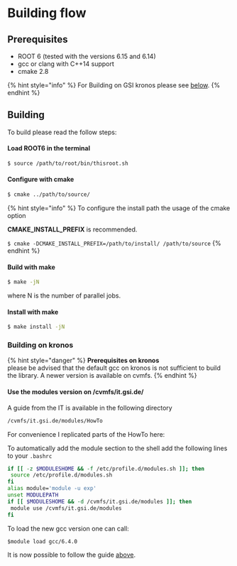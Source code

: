 # Building flow

## Prerequisites

* ROOT 6 \(tested with the versions 6.15 and 6.14\)
* gcc or clang with C++14 support
* cmake 2.8

{% hint style="info" %}
For Building on GSI kronos please see [below](building-flow.md#building-on-kronos).
{% endhint %}

##  Building

To build please read the follow steps:

#### Load ROOT6 in the terminal

```bash
$ source /path/to/root/bin/thisroot.sh
```

#### Configure with cmake

```bash
$ cmake ../path/to/source/
```

{% hint style="info" %}
To configure the install path the usage of the cmake option

**CMAKE\_INSTALL\_PREFIX** is recommended.

`$ cmake -DCMAKE_INSTALL_PREFIX=/path/to/install/ /path/to/source`
{% endhint %}

#### Build with make

```bash
$ make -jN
```

 where N is the number of parallel jobs.

#### Install with make

```bash
$ make install -jN
```

### Building on kronos

{% hint style="danger" %}
**Prerequisites on kronos**  
please be advised that the default gcc on kronos is not sufficient to build the library. A newer version is available on cvmfs.
{% endhint %}

#### Use the modules version on /cvmfs/it.gsi.de/

A guide from the IT is available in the following directory

```bash
/cvmfs/it.gsi.de/modules/HowTo
```

For convenience I replicated parts of the HowTo here:

To automatically add the module section to the shell add the following lines to your `.bashrc`

```bash
if [[ -z $MODULESHOME && -f /etc/profile.d/modules.sh ]]; then
 source /etc/profile.d/modules.sh
fi
alias module='module -u exp'
unset MODULEPATH
if [[ $MODULESHOME && -d /cvmfs/it.gsi.de/modules ]]; then
 module use /cvmfs/it.gsi.de/modules
fi
```

To load the new gcc version one can call:

`$module load gcc/6.4.0`

It is now possible to follow the guide [above](building-flow.md#building).

